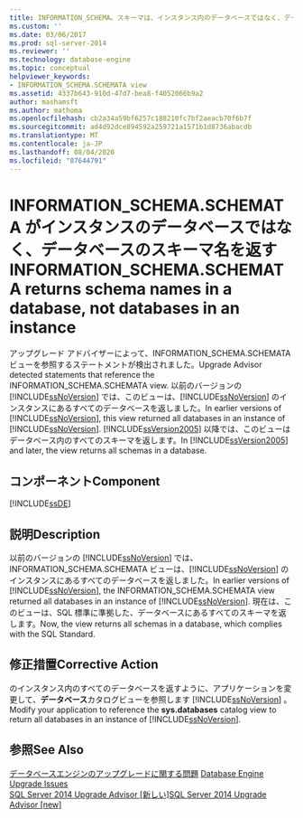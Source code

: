 ```yaml
---
title: INFORMATION_SCHEMA。スキーマは、インスタンス内のデータベースではなく、データベース内のスキーマ名を返します。Microsoft Docs
ms.custom: ''
ms.date: 03/06/2017
ms.prod: sql-server-2014
ms.reviewer: ''
ms.technology: database-engine
ms.topic: conceptual
helpviewer_keywords:
- INFORMATION_SCHEMA.SCHEMATA view
ms.assetid: 4337b643-910d-47d7-bea8-f4052066b9a2
author: mashamsft
ms.author: mathoma
ms.openlocfilehash: cb2a34a59bf6257c188210fc7bf2aeacb70f6b7f
ms.sourcegitcommit: ad4d92dce894592a259721a1571b1d8736abacdb
ms.translationtype: MT
ms.contentlocale: ja-JP
ms.lasthandoff: 08/04/2020
ms.locfileid: "87644791"
---
```

# <a name="information_schemaschemata-returns-schema-names-in-a-database-not-databases-in-an-instance"></a><span data-ttu-id="a0492-102">INFORMATION_SCHEMA.SCHEMATA がインスタンスのデータベースではなく、データベースのスキーマ名を返す</span><span class="sxs-lookup"><span data-stu-id="a0492-102">INFORMATION_SCHEMA.SCHEMATA returns schema names in a database, not databases in an instance</span></span>
  <span data-ttu-id="a0492-103">アップグレード アドバイザーによって、INFORMATION_SCHEMA.SCHEMATA ビューを参照するステートメントが検出されました。</span><span class="sxs-lookup"><span data-stu-id="a0492-103">Upgrade Advisor detected statements that reference the INFORMATION_SCHEMA.SCHEMATA view.</span></span> <span data-ttu-id="a0492-104">以前のバージョンの [!INCLUDE[ssNoVersion](../../includes/ssnoversion-md.md)] では、このビューは、[!INCLUDE[ssNoVersion](../../includes/ssnoversion-md.md)] のインスタンスにあるすべてのデータベースを返しました。</span><span class="sxs-lookup"><span data-stu-id="a0492-104">In earlier versions of [!INCLUDE[ssNoVersion](../../includes/ssnoversion-md.md)], this view returned all databases in an instance of [!INCLUDE[ssNoVersion](../../includes/ssnoversion-md.md)].</span></span> <span data-ttu-id="a0492-105">[!INCLUDE[ssVersion2005](../../includes/ssversion2005-md.md)] 以降では、このビューはデータベース内のすべてのスキーマを返します。</span><span class="sxs-lookup"><span data-stu-id="a0492-105">In [!INCLUDE[ssVersion2005](../../includes/ssversion2005-md.md)] and later, the view returns all schemas in a database.</span></span>  
  
## <a name="component"></a><span data-ttu-id="a0492-106">コンポーネント</span><span class="sxs-lookup"><span data-stu-id="a0492-106">Component</span></span>  
 [!INCLUDE[ssDE](../../includes/ssde-md.md)]  
  
## <a name="description"></a><span data-ttu-id="a0492-107">説明</span><span class="sxs-lookup"><span data-stu-id="a0492-107">Description</span></span>  
 <span data-ttu-id="a0492-108">以前のバージョンの [!INCLUDE[ssNoVersion](../../includes/ssnoversion-md.md)] では、INFORMATION_SCHEMA.SCHEMATA ビューは、[!INCLUDE[ssNoVersion](../../includes/ssnoversion-md.md)] のインスタンスにあるすべてのデータベースを返しました。</span><span class="sxs-lookup"><span data-stu-id="a0492-108">In earlier versions of [!INCLUDE[ssNoVersion](../../includes/ssnoversion-md.md)], the INFORMATION_SCHEMA.SCHEMATA view returned all databases in an instance of [!INCLUDE[ssNoVersion](../../includes/ssnoversion-md.md)].</span></span> <span data-ttu-id="a0492-109">現在は、このビューは、SQL 標準に準拠した、データベースにあるすべてのスキーマを返します。</span><span class="sxs-lookup"><span data-stu-id="a0492-109">Now, the view returns all schemas in a database, which complies with the SQL Standard.</span></span>  
  
## <a name="corrective-action"></a><span data-ttu-id="a0492-110">修正措置</span><span class="sxs-lookup"><span data-stu-id="a0492-110">Corrective Action</span></span>  
 <span data-ttu-id="a0492-111">のインスタンス内のすべてのデータベースを返すように、アプリケーションを変更して、**データベース**カタログビューを参照します [!INCLUDE[ssNoVersion](../../includes/ssnoversion-md.md)] 。</span><span class="sxs-lookup"><span data-stu-id="a0492-111">Modify your application to reference the **sys.databases** catalog view to return all databases in an instance of [!INCLUDE[ssNoVersion](../../includes/ssnoversion-md.md)].</span></span>  
  
## <a name="see-also"></a><span data-ttu-id="a0492-112">参照</span><span class="sxs-lookup"><span data-stu-id="a0492-112">See Also</span></span>  
 <span data-ttu-id="a0492-113">[データベースエンジンのアップグレードに関する問題](../../../2014/sql-server/install/database-engine-upgrade-issues.md) </span><span class="sxs-lookup"><span data-stu-id="a0492-113">[Database Engine Upgrade Issues](../../../2014/sql-server/install/database-engine-upgrade-issues.md) </span></span>  
 [<span data-ttu-id="a0492-114">SQL Server 2014 Upgrade Advisor &#91;新しい&#93;</span><span class="sxs-lookup"><span data-stu-id="a0492-114">SQL Server 2014 Upgrade Advisor &#91;new&#93;</span></span>](sql-server-2014-upgrade-advisor.md)  
  
  
